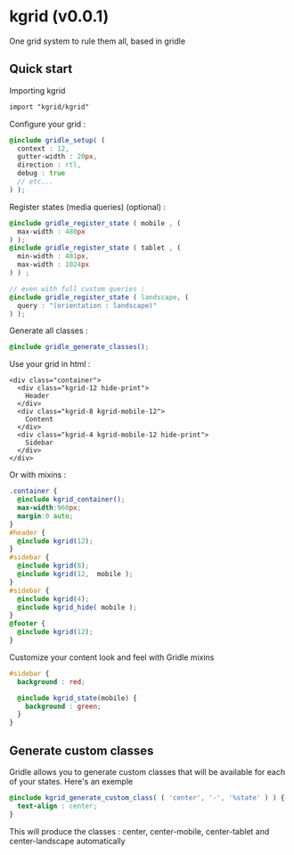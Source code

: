 # kgrid (v0.0.1)

One grid system to rule them all, based in gridle

## Quick start
  
Importing kgrid

```scss
import "kgrid/kgrid"
```

Configure your grid :

```scss
@include gridle_setup( (
  context : 12,
  gutter-width : 20px,
  direction : rtl,
  debug : true
  // etc...
) );
```

Register states (media queries) (optional) :

```scss
@include gridle_register_state ( mobile , (
  max-width : 480px 
) );
@include gridle_register_state ( tablet , (
  min-width : 481px,
  max-width : 1024px
) ) ;

// even with full custom queries :
@include gridle_register_state ( landscape, (
  query : "(orientation : landscape)"
) );
```

Generate all classes :

```scss
@include gridle_generate_classes();
```

Use your grid in html :

```markup
<div class="container">
  <div class="kgrid-12 hide-print">
    Header
  </div>
  <div class="kgrid-8 kgrid-mobile-12">
    Content
  </div>
  <div class="kgrid-4 kgrid-mobile-12 hide-print">
    Sidebar
  </div>
</div>
```

Or with mixins :

```scss
.container {
  @include kgrid_container();
  max-width:960px;
  margin:0 auto;
}
#header {
  @include kgrid(12);
}
#sidebar {
  @include kgrid(8);
  @include kgrid(12,  mobile );
}
#sidebar {
  @include kgrid(4);
  @include kgrid_hide( mobile );
}
@footer {
  @include kgrid(12);
}
```

Customize your content look and feel with Gridle mixins

```scss
#sidebar {
  background : red;

  @include kgrid_state(mobile) {
    background : green;
  }
}
```

## Generate custom classes

Gridle allows you to generate custom classes that will be available for each of your states. Here's an exemple

```scss
@include kgrid_generate_custom_class( ( 'center', '-', '%state' ) ) {
  text-align : center;
}
```

This will produce the classes : center, center-mobile, center-tablet and center-landscape automatically
